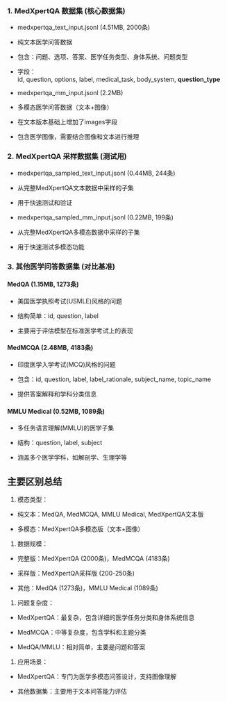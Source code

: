 ### 1. MedXpertQA 数据集 (核心数据集)

- medxpertqa_text_input.jsonl (4.51MB, 2000条)

- 纯文本医学问答数据

- 包含：问题、选项、答案、医学任务类型、身体系统、问题类型

- 字段：id, question, options, label, medical_task, body_system, **question_type**

- medxpertqa_mm_input.jsonl (2.2MB)

- 多模态医学问答数据（文本+图像）

- 在文本版本基础上增加了images字段

- 包含医学图像，需要结合图像和文本进行推理

### 2. MedXpertQA 采样数据集 (测试用)

- medxpertqa_sampled_text_input.jsonl (0.44MB, 244条)

- 从完整MedXpertQA文本数据中采样的子集

- 用于快速测试和验证

- medxpertqa_sampled_mm_input.jsonl (0.22MB, 199条)

- 从完整MedXpertQA多模态数据中采样的子集

- 用于快速测试多模态功能

### 3. 其他医学问答数据集 (对比基准)

#### MedQA (1.15MB, 1273条)

- 美国医学执照考试(USMLE)风格的问题

- 结构简单：id, question, label

- 主要用于评估模型在标准医学考试上的表现

#### MedMCQA (2.48MB, 4183条)

- 印度医学入学考试(MCQ)风格的问题

- 包含：id, question, label, label_rationale, subject_name, topic_name

- 提供答案解释和学科分类信息

#### MMLU Medical (0.52MB, 1089条)

- 多任务语言理解(MMLU)的医学子集

- 结构：question, label, subject

- 涵盖多个医学学科，如解剖学、生理学等

## 主要区别总结

1. 模态类型：

- 纯文本：MedQA, MedMCQA, MMLU Medical, MedXpertQA文本版

- 多模态：MedXpertQA多模态版（文本+图像）

1. 数据规模：

- 完整版：MedXpertQA (2000条)，MedMCQA (4183条)

- 采样版：MedXpertQA采样版 (200-250条)

- 其他：MedQA (1273条)，MMLU Medical (1089条)

1. 问题复杂度：

- MedXpertQA：最复杂，包含详细的医学任务分类和身体系统信息

- MedMCQA：中等复杂度，包含学科和主题分类

- MedQA/MMLU：相对简单，主要是问题和答案

1. 应用场景：

- MedXpertQA：专门为医学多模态问答设计，支持图像理解

- 其他数据集：主要用于文本问答能力评估